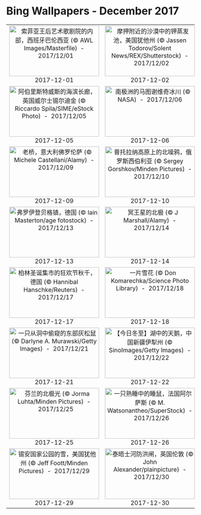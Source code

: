 # Bing Wallpapers - December 2017

| | | | |
|:-------------------------:|:-------------------------:|:-------------------------:|:-------------------------:|
| <a href="https://bing.ee123.net/img/cn/fhd/2017/12/01.jpg" target="_blank"><img src="https://bing.ee123.net/img/cn/fhd/2017/12/01.jpg" width="240" height="135" alt="索菲亚王后艺术歌剧院的内部，西班牙巴伦西亚 (© AWL Images/Masterfile)  -  2017/12/01" title="索菲亚王后艺术歌剧院的内部，西班牙巴伦西亚 (© AWL Images/Masterfile)  -  2017/12/01"></a><br>2017-12-01<br> | <a href="https://bing.ee123.net/img/cn/fhd/2017/12/02.jpg" target="_blank"><img src="https://bing.ee123.net/img/cn/fhd/2017/12/02.jpg" width="240" height="135" alt="摩押附近的沙漠中的钾蒸发池，美国犹他州 (© Jassen Todorov/Solent News/REX/Shutterstock)  -  2017/12/02" title="摩押附近的沙漠中的钾蒸发池，美国犹他州 (© Jassen Todorov/Solent News/REX/Shutterstock)  -  2017/12/02"></a><br>2017-12-02<br> | <a href="https://bing.ee123.net/img/cn/fhd/2017/12/03.jpg" target="_blank"><img src="https://bing.ee123.net/img/cn/fhd/2017/12/03.jpg" width="240" height="135" alt="施韦青根城堡花园鸟瞰图，德国巴登-符腾堡州 (© aerial-photos.com/Alamy)  -  2017/12/03" title="施韦青根城堡花园鸟瞰图，德国巴登-符腾堡州 (© aerial-photos.com/Alamy)  -  2017/12/03"></a><br>2017-12-03<br> | <a href="https://bing.ee123.net/img/cn/fhd/2017/12/04.jpg" target="_blank"><img src="https://bing.ee123.net/img/cn/fhd/2017/12/04.jpg" width="240" height="135" alt="计算机主板细节图 (© Antonio Romero/Science Photo Library)  -  2017/12/04" title="计算机主板细节图 (© Antonio Romero/Science Photo Library)  -  2017/12/04"></a><br>2017-12-04<br> |
| <a href="https://bing.ee123.net/img/cn/fhd/2017/12/05.jpg" target="_blank"><img src="https://bing.ee123.net/img/cn/fhd/2017/12/05.jpg" width="240" height="135" alt="阿伯里斯特威斯的海滨长廊，英国威尔士锡尔迪金 (© Riccardo Spila/SIME/eStock Photo)  -  2017/12/05" title="阿伯里斯特威斯的海滨长廊，英国威尔士锡尔迪金 (© Riccardo Spila/SIME/eStock Photo)  -  2017/12/05"></a><br>2017-12-05<br> | <a href="https://bing.ee123.net/img/cn/fhd/2017/12/06.jpg" target="_blank"><img src="https://bing.ee123.net/img/cn/fhd/2017/12/06.jpg" width="240" height="135" alt="南极洲的马图谢维奇冰川 (© NASA)  -  2017/12/06" title="南极洲的马图谢维奇冰川 (© NASA)  -  2017/12/06"></a><br>2017-12-06<br> | <a href="https://bing.ee123.net/img/cn/fhd/2017/12/07.jpg" target="_blank"><img src="https://bing.ee123.net/img/cn/fhd/2017/12/07.jpg" width="240" height="135" alt="【今日大雪】暴风雪中两只在树干上攀爬的大熊猫，中国四川 (© Juan Carlos Munoz/NPL/Minden Pictures)  -  2017/12/07" title="【今日大雪】暴风雪中两只在树干上攀爬的大熊猫，中国四川 (© Juan Carlos Munoz/NPL/Minden Pictures)  -  2017/12/07"></a><br>2017-12-07<br> | <a href="https://bing.ee123.net/img/cn/fhd/2017/12/08.jpg" target="_blank"><img src="https://bing.ee123.net/img/cn/fhd/2017/12/08.jpg" width="240" height="135" alt="西贝柳斯纪念碑，芬兰赫尔辛基 (© Ville Heino/500px)  -  2017/12/08" title="西贝柳斯纪念碑，芬兰赫尔辛基 (© Ville Heino/500px)  -  2017/12/08"></a><br>2017-12-08<br> |
| <a href="https://bing.ee123.net/img/cn/fhd/2017/12/09.jpg" target="_blank"><img src="https://bing.ee123.net/img/cn/fhd/2017/12/09.jpg" width="240" height="135" alt="老桥，意大利佛罗伦萨 (© Michele Castellani/Alamy)  -  2017/12/09" title="老桥，意大利佛罗伦萨 (© Michele Castellani/Alamy)  -  2017/12/09"></a><br>2017-12-09<br> | <a href="https://bing.ee123.net/img/cn/fhd/2017/12/10.jpg" target="_blank"><img src="https://bing.ee123.net/img/cn/fhd/2017/12/10.jpg" width="240" height="135" alt="普托拉纳高原上的北噪鸦，俄罗斯西伯利亚 (© Sergey Gorshkov/Minden Pictures)  -  2017/12/10" title="普托拉纳高原上的北噪鸦，俄罗斯西伯利亚 (© Sergey Gorshkov/Minden Pictures)  -  2017/12/10"></a><br>2017-12-10<br> | <a href="https://bing.ee123.net/img/cn/fhd/2017/12/11.jpg" target="_blank"><img src="https://bing.ee123.net/img/cn/fhd/2017/12/11.jpg" width="240" height="135" alt="卓木拉日峰上的古老宗堡，不丹 (© Alex Treadway/plainpicture)  -  2017/12/11" title="卓木拉日峰上的古老宗堡，不丹 (© Alex Treadway/plainpicture)  -  2017/12/11"></a><br>2017-12-11<br> | <a href="https://bing.ee123.net/img/cn/fhd/2017/12/12.jpg" target="_blank"><img src="https://bing.ee123.net/img/cn/fhd/2017/12/12.jpg" width="240" height="135" alt="圣诞市场上出售的地精，意大利佩尔吉内瓦尔苏加纳 (© Flavia Morlachetti/Moment/Getty Images)  -  2017/12/12" title="圣诞市场上出售的地精，意大利佩尔吉内瓦尔苏加纳 (© Flavia Morlachetti/Moment/Getty Images)  -  2017/12/12"></a><br>2017-12-12<br> |
| <a href="https://bing.ee123.net/img/cn/fhd/2017/12/13.jpg" target="_blank"><img src="https://bing.ee123.net/img/cn/fhd/2017/12/13.jpg" width="240" height="135" alt="弗罗伊登贝格镇，德国 (© Iain Masterton/age fotostock)  -  2017/12/13" title="弗罗伊登贝格镇，德国 (© Iain Masterton/age fotostock)  -  2017/12/13"></a><br>2017-12-13<br> | <a href="https://bing.ee123.net/img/cn/fhd/2017/12/14.jpg" target="_blank"><img src="https://bing.ee123.net/img/cn/fhd/2017/12/14.jpg" width="240" height="135" alt="冥王星的北极 (© J Marshall/Alamy)  -  2017/12/14" title="冥王星的北极 (© J Marshall/Alamy)  -  2017/12/14"></a><br>2017-12-14<br> | <a href="https://bing.ee123.net/img/cn/fhd/2017/12/15.jpg" target="_blank"><img src="https://bing.ee123.net/img/cn/fhd/2017/12/15.jpg" width="240" height="135" alt="塞舌尔群岛附近软珊瑚树中的一颗薄荷海星，塞舌尔 (© Norbert Wu/Minden Pictures)  -  2017/12/15" title="塞舌尔群岛附近软珊瑚树中的一颗薄荷海星，塞舌尔 (© Norbert Wu/Minden Pictures)  -  2017/12/15"></a><br>2017-12-15<br> | <a href="https://bing.ee123.net/img/cn/fhd/2017/12/16.jpg" target="_blank"><img src="https://bing.ee123.net/img/cn/fhd/2017/12/16.jpg" width="240" height="135" alt="长满球果和花朵的美洲落叶松的树枝，加拿大纽芬兰 (© Bob Gibbons/Science Photo Library)  -  2017/12/16" title="长满球果和花朵的美洲落叶松的树枝，加拿大纽芬兰 (© Bob Gibbons/Science Photo Library)  -  2017/12/16"></a><br>2017-12-16<br> |
| <a href="https://bing.ee123.net/img/cn/fhd/2017/12/17.jpg" target="_blank"><img src="https://bing.ee123.net/img/cn/fhd/2017/12/17.jpg" width="240" height="135" alt="柏林圣诞集市的狂欢节秋千，德国 (© Hannibal Hanschke/Reuters)  -  2017/12/17" title="柏林圣诞集市的狂欢节秋千，德国 (© Hannibal Hanschke/Reuters)  -  2017/12/17"></a><br>2017-12-17<br> | <a href="https://bing.ee123.net/img/cn/fhd/2017/12/18.jpg" target="_blank"><img src="https://bing.ee123.net/img/cn/fhd/2017/12/18.jpg" width="240" height="135" alt="一片雪花 (© Don Komarechka/Science Photo Library)  -  2017/12/18" title="一片雪花 (© Don Komarechka/Science Photo Library)  -  2017/12/18"></a><br>2017-12-18<br> | <a href="https://bing.ee123.net/img/cn/fhd/2017/12/19.jpg" target="_blank"><img src="https://bing.ee123.net/img/cn/fhd/2017/12/19.jpg" width="240" height="135" alt="达特穆尔国家公园内的驯鹿地衣，英国 (© Ian Redding/Getty Images Plus)  -  2017/12/19" title="达特穆尔国家公园内的驯鹿地衣，英国 (© Ian Redding/Getty Images Plus)  -  2017/12/19"></a><br>2017-12-19<br> | <a href="https://bing.ee123.net/img/cn/fhd/2017/12/20.jpg" target="_blank"><img src="https://bing.ee123.net/img/cn/fhd/2017/12/20.jpg" width="240" height="135" alt="威尔士中部的波厄斯郡 (© Graham Lawrence/Aurora Photos)  -  2017/12/20" title="威尔士中部的波厄斯郡 (© Graham Lawrence/Aurora Photos)  -  2017/12/20"></a><br>2017-12-20<br> |
| <a href="https://bing.ee123.net/img/cn/fhd/2017/12/21.jpg" target="_blank"><img src="https://bing.ee123.net/img/cn/fhd/2017/12/21.jpg" width="240" height="135" alt="一只从洞中偷窥的东部灰松鼠 (© Darlyne A. Murawski/Getty Images)  -  2017/12/21" title="一只从洞中偷窥的东部灰松鼠 (© Darlyne A. Murawski/Getty Images)  -  2017/12/21"></a><br>2017-12-21<br> | <a href="https://bing.ee123.net/img/cn/fhd/2017/12/22.jpg" target="_blank"><img src="https://bing.ee123.net/img/cn/fhd/2017/12/22.jpg" width="240" height="135" alt="【今日冬至】湖中的天鹅，中国新疆伊犁州 (© SinoImages/Getty Images)  -  2017/12/22" title="【今日冬至】湖中的天鹅，中国新疆伊犁州 (© SinoImages/Getty Images)  -  2017/12/22"></a><br>2017-12-22<br> | <a href="https://bing.ee123.net/img/cn/fhd/2017/12/23.jpg" target="_blank"><img src="https://bing.ee123.net/img/cn/fhd/2017/12/23.jpg" width="240" height="135" alt="旧金山联合广场的圣诞老人大会活动，美国加利福尼亚州 (© Mint Images/Aurora Photos)  -  2017/12/23" title="旧金山联合广场的圣诞老人大会活动，美国加利福尼亚州 (© Mint Images/Aurora Photos)  -  2017/12/23"></a><br>2017-12-23<br> | <a href="https://bing.ee123.net/img/cn/fhd/2017/12/24.jpg" target="_blank"><img src="https://bing.ee123.net/img/cn/fhd/2017/12/24.jpg" width="240" height="135" alt="北极 (© Sue Flood/Getty Images)  -  2017/12/24" title="北极 (© Sue Flood/Getty Images)  -  2017/12/24"></a><br>2017-12-24<br> |
| <a href="https://bing.ee123.net/img/cn/fhd/2017/12/25.jpg" target="_blank"><img src="https://bing.ee123.net/img/cn/fhd/2017/12/25.jpg" width="240" height="135" alt="芬兰的北极光 (© Jorma Luhta/Minden Pictures)  -  2017/12/25" title="芬兰的北极光 (© Jorma Luhta/Minden Pictures)  -  2017/12/25"></a><br>2017-12-25<br> | <a href="https://bing.ee123.net/img/cn/fhd/2017/12/26.jpg" target="_blank"><img src="https://bing.ee123.net/img/cn/fhd/2017/12/26.jpg" width="240" height="135" alt="一只熟睡中的睡鼠，法国阿尔萨斯  (© M. Watsonantheo/SuperStock)  -  2017/12/26" title="一只熟睡中的睡鼠，法国阿尔萨斯  (© M. Watsonantheo/SuperStock)  -  2017/12/26"></a><br>2017-12-26<br> | <a href="https://bing.ee123.net/img/cn/fhd/2017/12/27.jpg" target="_blank"><img src="https://bing.ee123.net/img/cn/fhd/2017/12/27.jpg" width="240" height="135" alt="中央公园，美国纽约市 (© Nisian Hughes/Getty Images)  -  2017/12/27" title="中央公园，美国纽约市 (© Nisian Hughes/Getty Images)  -  2017/12/27"></a><br>2017-12-27<br> | <a href="https://bing.ee123.net/img/cn/fhd/2017/12/28.jpg" target="_blank"><img src="https://bing.ee123.net/img/cn/fhd/2017/12/28.jpg" width="240" height="135" alt="夏威夷的绿海龟 (© Monica & Michael Sweet/Aurora Photos)  -  2017/12/28" title="夏威夷的绿海龟 (© Monica & Michael Sweet/Aurora Photos)  -  2017/12/28"></a><br>2017-12-28<br> |
| <a href="https://bing.ee123.net/img/cn/fhd/2017/12/29.jpg" target="_blank"><img src="https://bing.ee123.net/img/cn/fhd/2017/12/29.jpg" width="240" height="135" alt="锡安国家公园的雪，美国犹他州 (© Jeff Foott/Minden Pictures)  -  2017/12/29" title="锡安国家公园的雪，美国犹他州 (© Jeff Foott/Minden Pictures)  -  2017/12/29"></a><br>2017-12-29<br> | <a href="https://bing.ee123.net/img/cn/fhd/2017/12/30.jpg" target="_blank"><img src="https://bing.ee123.net/img/cn/fhd/2017/12/30.jpg" width="240" height="135" alt="泰晤士河防洪闸，英国伦敦 (© John Alexander/plainpicture)  -  2017/12/30" title="泰晤士河防洪闸，英国伦敦 (© John Alexander/plainpicture)  -  2017/12/30"></a><br>2017-12-30<br> | <a href="https://bing.ee123.net/img/cn/fhd/2017/12/31.jpg" target="_blank"><img src="https://bing.ee123.net/img/cn/fhd/2017/12/31.jpg" width="240" height="135" alt="新年前夕的烟花，奥地利诺德凯特山脉 (© imageBROKER/Alamy)  -  2017/12/31" title="新年前夕的烟花，奥地利诺德凯特山脉 (© imageBROKER/Alamy)  -  2017/12/31"></a><br>2017-12-31<br> |  |
